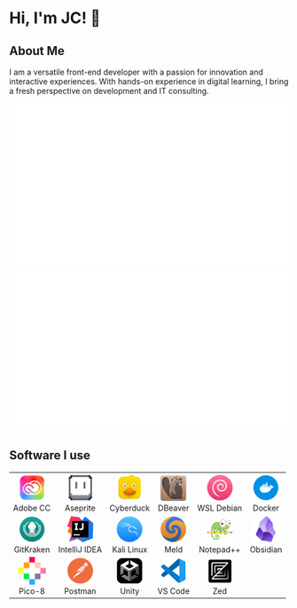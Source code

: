 # Hi, I'm JC! 👋

## About Me
I am a versatile front-end developer with a passion for innovation and interactive experiences. With hands-on experience in digital learning, I bring a fresh perspective on development and IT consulting.

![](https://raw.githubusercontent.com/realjck/github-stats/master/generated/languages.svg#gh-dark-mode-only)
![](https://raw.githubusercontent.com/realjck/github-stats/master/generated/languages.svg#gh-light-mode-only)

## Software I use

<table>
  <tr>
    <td align="center">
      <a href="https://www.adobe.com/creativecloud.html">
        <img src="icons/adobe.png" width="50">
      </a><br>Adobe CC
    </td>
    <td align="center">
      <a href="https://www.aseprite.org/">
        <img src="icons/aseprite.png" width="50">
      </a><br>Aseprite
    </td>
    <td align="center">
      <a href="https://cyberduck.io/">
        <img src="icons/cyberduck.png" width="50">
      </a><br>Cyberduck
    </td>
    <td align="center">
      <a href="https://dbeaver.io/">
        <img src="icons/dbeaver.png" width="50">
      </a><br>DBeaver
    </td>
    <td align="center">
      <a href="https://www.debian.org/">
        <img src="icons/debian.png" width="50">
      </a><br>WSL Debian
    </td>
    <td align="center">
      <a href="https://www.docker.com/">
        <img src="icons/docker.png" width="50">
      </a><br>Docker
    </td>
  </tr>
  <tr>
    <td align="center">
      <a href="https://www.gitkraken.com/">
        <img src="icons/gitkraken.png" width="50">
      </a><br>GitKraken
    </td>
    <td align="center">
      <a href="https://www.jetbrains.com/idea/">
        <img src="icons/intellij.png" width="50">
      </a><br>IntelliJ IDEA
    </td>
    <td align="center">
      <a href="https://www.kali.org/">
        <img src="icons/kali.png" width="50">
      </a><br>Kali Linux
    </td>
    <td align="center">
      <a href="https://meldmerge.org/">
        <img src="icons/meld.png" width="50">
      </a><br>Meld
    </td>
    <td align="center">
      <a href="https://notepad-plus-plus.org/">
        <img src="icons/notepad++.png" width="50">
      </a><br>Notepad++
    </td>
    <td align="center">
      <a href="https://obsidian.md/">
        <img src="icons/obsidian.png" width="50">
      </a><br>Obsidian
    </td>
  </tr>
  <tr>
    <td align="center">
      <a href="https://www.lexaloffle.com/pico-8.php">
        <img src="icons/pico8.png" width="50">
      </a><br>Pico-8
    </td>
    <td align="center">
      <a href="https://www.postman.com/">
        <img src="icons/postman.png" width="50">
      </a><br>Postman
    </td>
    <td align="center">
      <a href="https://unity.com/">
        <img src="icons/unity.png" width="50">
      </a><br>Unity
    </td>
    <td align="center">
      <a href="https://code.visualstudio.com/">
        <img src="icons/vscode.png" width="50">
      </a><br>VS Code
    </td>
    <td align="center">
      <a href="https://zed.dev/">
        <img src="icons/zed.png" width="50">
      </a><br>Zed
    </td>
  </tr>
</table>

